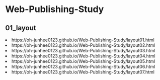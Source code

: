 # Web-Publishing-Study

## 01_layout
<li>https://oh-junhee0123.github.io/Web-Publishing-Study/layout01.html</li>
<li>https://oh-junhee0123.github.io/Web-Publishing-Study/layout02.html</li>
<li>https://oh-junhee0123.github.io/Web-Publishing-Study/layout03.html</li>
<li>https://oh-junhee0123.github.io/Web-Publishing-Study/layout04.html</li>
<li>https://oh-junhee0123.github.io/Web-Publishing-Study/layout05.html</li>
<li>https://oh-junhee0123.github.io/Web-Publishing-Study/layout06.html</li>
<li>https://oh-junhee0123.github.io/Web-Publishing-Study/layout07.html</li>
